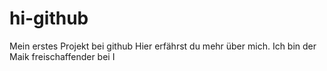 # hi-github
Mein erstes Projekt bei github Hier erfährst du mehr über mich. 
Ich bin der Maik freischaffender bei I
